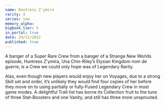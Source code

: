 ```yaml
---
name: Huntress Z'ymira
rarity: 4
series: snw
memory_alpha:
bigbook_tier: 5
in_portal: true
date: 29/12/2022
published: true
---
```


A banger of a Super Rare Crew from a banger of a Strange New Worlds episode, Huntress Z'ymira, Una Chin-Riley’s Elysian Kingdom nom de guerre, is a Crew we could only hope was of Legendary Rarity. 

Alas, even though new players would enjoy her on Voyages, due to a strong Skill set and order, it’s unlikely they would find four copies of her before they move on to using partially or fully-Fused Legendary Crew in most game modes. A delightful Trait list has borne its Collection fruit to the tune of three Stat-Boosters and one Vanity, and still has three more unsprouted.
